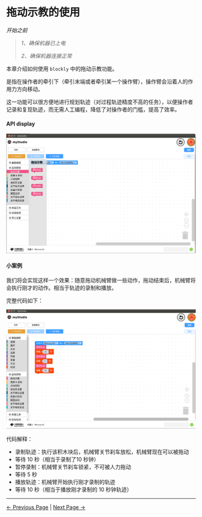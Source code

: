 # 拖动示教的使用

*开始之前*

> *1、确保机器已上电*
>
> *2、确保机器连接正常*



本章介绍如何使用 `blockly` 中的拖动示教功能。

是指在操作者的牵引下（牵引末端或者牵引某一个操作臂），操作臂会沿着人的作用力方向移动。

这一功能可以很方便地进行规划轨迹（对过程轨迹精度不高的任务），以便操作者记录和复现轨迹，而无需人工编程，降低了对操作者的门槛，提高了效率。



#### API display

<img src="..\resources\1-blockly\images\drag_teach\blocks.png" style="zoom: 64%;" />





#### 小案例

我们将会实现这样一个效果：随意拖动机械臂做一些动作，拖动结束后，机械臂将会执行刚才的动作。相当于轨迹的录制和播放。

完整代码如下：

<img src="..\resources\1-blockly\images\drag_teach\code.png" style="zoom: 64%;" />

代码解释：

- 录制轨迹：执行该积木块后，机械臂关节刹车放松，机械臂现在可以被拖动
- 等待 10 秒（相当于录制了10 秒钟）
- 暂停录制：机械臂关节刹车锁紧，不可被人力拖动
- 等待 5 秒
- 播放轨迹：机械臂开始执行刚才录制的轨迹
- 等待 10 秒（相当于播放刚才录制的 10 秒钟轨迹）


---

[← Previous Page](./11-pumpUse.md) | [Next Page →](./13-api.md)